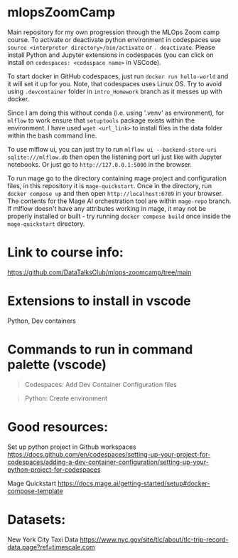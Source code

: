 # mlopsZoomCamp
Main repository for my own progression through the MLOps Zoom camp course. To activate or deactivate python environment in codespaces
use `source <interpreter directory>/bin/activate` or `. deactivate`. Please install Python and Jupyter extensions in codespaces 
(you can click on install on `codespaces: <codespace name>` in VSCode).

To start docker in GitHub codespaces, just run `docker run hello-world` and it will set it up for you. Note, that codespaces uses Linux OS.
Try to avoid using `.devcontainer` folder in `intro_Homework` branch as it messes up with docker.

Since I am doing this without conda (i.e. using '.venv' as environment), for `mlflow` to work ensure that `setuptools` package exists within the environment.
I have used `wget <url_link>` to install files in the data folder within the bash command line. 

To use mlflow ui, you can just try to run `mlflow ui --backend-store-uri sqlite:///mlflow.db` then open the listening port url just like with Jupyter notebooks.
Or just go to `http://127.0.0.1:5000` in the browser.

To run mage go to the directory containing mage project and configuration files, in this repository it is `mage-quickstart`. Once in the directory,
run `docker compose up` and then open `http://localhost:6789` in your browser. The contents for the Mage AI orchestration tool are within `mage-repo` branch.
If mlflow doesn't have any attributes working in mage, it may not be properly installed or built - try running `docker compose build` once inside the `mage-quickstart`
directory.

# Link to course info:
https://github.com/DataTalksClub/mlops-zoomcamp/tree/main

# Extensions to install in vscode
Python, Dev containers

# Commands to run in command palette (vscode)
> Codespaces: Add Dev Container Configuration files

> Python: Create environment

# Good resources:

Set up python project in Github workspaces
https://docs.github.com/en/codespaces/setting-up-your-project-for-codespaces/adding-a-dev-container-configuration/setting-up-your-python-project-for-codespaces

Mage Quickstart
https://docs.mage.ai/getting-started/setup#docker-compose-template

# Datasets:
New York City Taxi Data
https://www.nyc.gov/site/tlc/about/tlc-trip-record-data.page?ref=timescale.com

